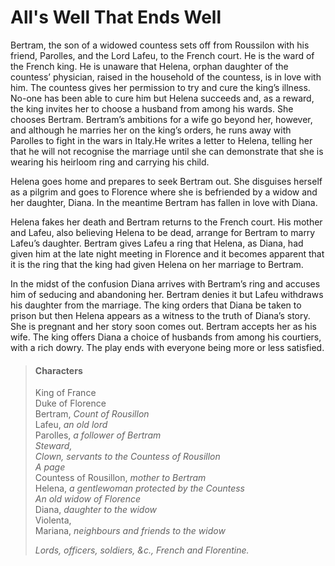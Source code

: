 <!-- ======================================================================
--- Search engine
title:          All's Well That Ends Well
keywords:       all, well, end, comedy
description:    All's Well That Ends Well by William Shakespeare.
--- Menu system
order:          10
text:           All's Well That Ends Well
hidden:         false
umbel:          false
--- Page properties
id:             
document:       
layout:         layout-2-left
$-left:         play-list
searchable:     true
======================================================================= -->

# All's Well That Ends Well

Bertram, the son of a widowed countess sets off from Roussilon with his friend,
Parolles, and the Lord Lafeu, to the French court. He is the ward of the French
king. He is unaware that Helena, orphan daughter of the countess’ physician,
raised in the household of the countess, is in love with him. The countess gives
her permission to try and cure the king’s illness. No-one has been able to cure
him but Helena succeeds and, as a reward, the king invites her to choose a
husband from among his wards. She chooses Bertram. Bertram’s ambitions for a
wife go beyond her, however, and although he marries her on the king’s orders,
he runs away with Parolles to fight in the wars in Italy.He writes a letter to
Helena, telling her that he will not recognise the marriage until she can
demonstrate that she is wearing his heirloom ring and carrying his child.

Helena goes home and prepares to seek Bertram out. She disguises herself as a
pilgrim and goes to Florence where she is befriended by a widow and her daughter,
Diana. In the meantime Bertram has fallen in love with Diana.

Helena fakes her death and Bertram returns to the French court. His mother and
Lafeu, also believing Helena to be dead, arrange for Bertram to marry Lafeu’s
daughter. Bertram gives Lafeu a ring that Helena, as Diana, had given him at the
late night meeting in Florence and it becomes apparent that it is the ring that
the king had given Helena on her marriage to Bertram.

In the midst of the confusion Diana arrives with Bertram’s ring and accuses him
of seducing and abandoning her. Bertram denies it but Lafeu withdraws his daughter
from the marriage. The king orders that Diana be taken to prison but then Helena
appears as a witness to the truth of Diana’s story. She is pregnant and her story
soon comes out. Bertram accepts her as his wife. The king offers Diana a choice
of husbands from among his courtiers, with a rich dowry. The play ends with
everyone being more or less satisfied.

>   #### Characters
>   
>   King of France  
    Duke of Florence  
    Bertram, _Count of Rousillon_  
    Lafeu, _an old lord_  
    Parolles, _a follower of Bertram_  
    _Steward,_  
    _Clown, servants to the Countess of Rousillon_  
    _A page_  
    Countess of Rousillon, _mother to Bertram_  
    Helena, _a gentlewoman protected by the Countess_  
    _An old widow of Florence_  
    Diana, _daughter to the widow_  
    Violenta,  
    Mariana, _neighbours and friends to the widow_
>   
>   _Lords, officers, soldiers, &c., French and Florentine._
